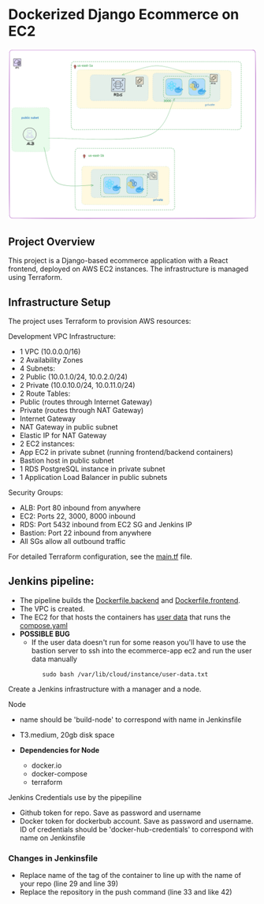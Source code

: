 #  Dockerized Django Ecommerce on EC2

![infra](ecomerecedocker.png)

## Project Overview

This project is a Django-based ecommerce application with a React frontend, deployed on AWS EC2 instances. The infrastructure is managed using Terraform.

## Infrastructure Setup

The project uses Terraform to provision AWS resources:

Development VPC Infrastructure:

- 1 VPC (10.0.0.0/16)
- 2 Availability Zones
- 4 Subnets:
 - 2 Public (10.0.1.0/24, 10.0.2.0/24)
 - 2 Private (10.0.10.0/24, 10.0.11.0/24)
- 2 Route Tables:
 - Public (routes through Internet Gateway)
 - Private (routes through NAT Gateway)
- Internet Gateway
- NAT Gateway in public subnet
- Elastic IP for NAT Gateway
- 2 EC2 instances:
 - App EC2 in private subnet (running frontend/backend containers)
 - Bastion host in public subnet
- 1 RDS PostgreSQL instance in private subnet
- 1 Application Load Balancer in public subnets

Security Groups:
- ALB: Port 80 inbound from anywhere
- EC2: Ports 22, 3000, 8000 inbound
- RDS: Port 5432 inbound from EC2 SG and Jenkins IP
- Bastion: Port 22 inbound from anywhere
- All SGs allow all outbound traffic

For detailed Terraform configuration, see the [main.tf](./terraform/main.tf) file.

## Jenkins pipeline:

- The pipeline builds the [Dockerfile.backend](Dockerfile.backend) and [Dockerfile.frontend](Dockerfile.frontend). 
- The VPC is created.
 - The EC2 for that hosts the containers has [user data](./terraform/deploy.sh) that runs the [compose.yaml](./terraform/compose.yaml)
 - **POSSIBLE BUG**
    - If the user data doesn't run for some reason you'll have to use the bastion server to ssh into the ecommerce-app ec2 and run the user data manually
      ```
         sudo bash /var/lib/cloud/instance/user-data.txt
      ``` 

Create a Jenkins infrastructure with a manager and a node.

Node
   - name should be 'build-node' to correspond with name in Jenkinsfile
   - T3.medium, 20gb disk space
     
   - **Dependencies for Node**
      - docker.io
      - docker-compose
      - terraform

Jenkins Credentials use by the pipepiline
   - Github token for repo. Save as password and username
   - Docker token for dockerbub account. Save as password and username. ID of credentials should be 'docker-hub-credentials' to correspond with name on Jenkinsfile

### Changes in Jenkinsfile
   - Replace name of the tag of the container to line up with the name of your repo (line 29 and line 39)
   - Replace the repository in the push command (line 33 and like 42)
